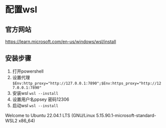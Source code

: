 # 配置wsl
## 官方网站
https://learn.microsoft.com/en-us/windows/wsl/install
## 安装步骤
1. 打开powershell
2. 设置代理
```$Env:http_proxy="http://127.0.0.1:7890";$Env:https_proxy="http://127.0.0.1:7890"```
3. 安装wsl
```wsl --install```
4. 设置用户名ppsey 密码12306
5. 启动wsl
```wsl --install```

Welcome to Ubuntu 22.04.1 LTS (GNU/Linux 5.15.90.1-microsoft-standard-WSL2 x86_64)